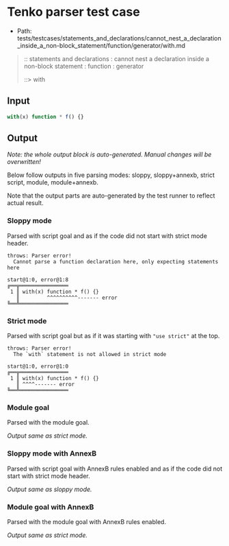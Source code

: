 # Tenko parser test case

- Path: tests/testcases/statements_and_declarations/cannot_nest_a_declaration_inside_a_non-block_statement/function/generator/with.md

> :: statements and declarations : cannot nest a declaration inside a non-block statement : function : generator
>
> ::> with

## Input


`````js
with(x) function * f() {}
`````

## Output

_Note: the whole output block is auto-generated. Manual changes will be overwritten!_

Below follow outputs in five parsing modes: sloppy, sloppy+annexb, strict script, module, module+annexb.

Note that the output parts are auto-generated by the test runner to reflect actual result.

### Sloppy mode

Parsed with script goal and as if the code did not start with strict mode header.

`````
throws: Parser error!
  Cannot parse a function declaration here, only expecting statements here

start@1:0, error@1:8
╔══╦════════════════
 1 ║ with(x) function * f() {}
   ║         ^^^^^^^^^^------- error
╚══╩════════════════

`````

### Strict mode

Parsed with script goal but as if it was starting with `"use strict"` at the top.

`````
throws: Parser error!
  The `with` statement is not allowed in strict mode

start@1:0, error@1:0
╔══╦════════════════
 1 ║ with(x) function * f() {}
   ║ ^^^^------- error
╚══╩════════════════

`````

### Module goal

Parsed with the module goal.

_Output same as strict mode._

### Sloppy mode with AnnexB

Parsed with script goal with AnnexB rules enabled and as if the code did not start with strict mode header.

_Output same as sloppy mode._

### Module goal with AnnexB

Parsed with the module goal with AnnexB rules enabled.

_Output same as strict mode._
